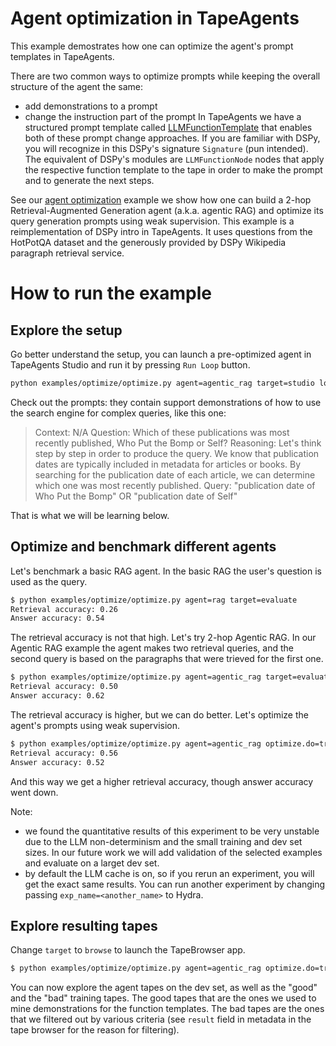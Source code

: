 # Agent optimization in TapeAgents

This example demostrates how one can optimize the agent's prompt templates in TapeAgents.

There are two common ways to optimize prompts while keeping the overall structure of the agent the same:
- add demonstrations to a prompt
- change the instruction part of the prompt
In TapeAgents we have a structured prompt template called [LLMFunctionTemplate](tapeagents/llm_function.py) that enables both of these prompt change approaches. If you are familiar with DSPy, you will recognize in this DSPy's signature `Signature` (pun intended). The equivalent of DSPy's modules are `LLMFunctionNode` nodes that apply the respective function template to the tape in order to make the prompt and to generate the next steps.

See our [agent optimization](examples/optimize) example we show how one can build a 2-hop Retrieval-Augmented Generation agent (a.k.a. agentic RAG) and optimize its query generation prompts using weak supervision. This example is a reimplementation of DSPy intro in TapeAgents. It uses questions from the HotPotQA dataset and the generously provided by DSPy Wikipedia paragraph retrieval service.

# How to run the example

## Explore the setup

Go better understand the setup, you can launch a pre-optimized agent in TapeAgents Studio and run it by pressing `Run Loop` button.

```bash
python examples/optimize/optimize.py agent=agentic_rag target=studio load_demos=true  
```

Check out the prompts: they contain support demonstrations of how to use the search engine for complex queries, like this one:

> Context:
N/A
Question: Which of these publications was most recently published, Who Put the Bomp or Self?
Reasoning: Let's think step by step in order to produce the query. We know that publication dates are typically included in metadata for articles or books. By searching for the publication date of each article, we can determine which one was most recently published.
Query: "publication date of Who Put the Bomp" OR "publication date of Self"

That is what we will be learning below.

## Optimize and benchmark different agents

Let's benchmark a basic RAG agent. In the basic RAG the user's question is used as the query.

```bash
$ python examples/optimize/optimize.py agent=rag target=evaluate 
Retrieval accuracy: 0.26
Answer accuracy: 0.54
```

The retrieval accuracy is not that high. Let's try 2-hop Agentic RAG. In our Agentic RAG example the agent makes two retrieval queries, and the second query is based on the paragraphs that were trieved for the first one.

```bash
$ python examples/optimize/optimize.py agent=agentic_rag target=evaluate 
Retrieval accuracy: 0.50
Answer accuracy: 0.62
```

The retrieval accuracy is higher, but we can do better. Let's optimize the agent's prompts using weak supervision.

```bash
$ python examples/optimize/optimize.py agent=agentic_rag optimize.do=true target=evaluate
Retrieval accuracy: 0.56
Answer accuracy: 0.52
```

And this way we get a higher retrieval accuracy, though answer accuracy went down.

Note:
- we found the quantitative results of this experiment to be very unstable due to the LLM non-determinism and the small training and dev set sizes. In our future work we will add validation of the selected examples and evaluate on a larget dev set.
- by default the LLM cache is on, so if you rerun an experiment, you will get the exact same results. You can run another experiment by changing passing `exp_name=<another_name>` to Hydra.

## Explore resulting tapes

Change `target` to `browse` to launch the TapeBrowser app.

```bash
$ python examples/optimize/optimize.py agent=agentic_rag optimize.do=true target=browse
```

You can now explore the agent tapes on the dev set, as well as the "good" and the "bad" training tapes. The good tapes that are the ones we used to mine demonstrations for the function templates. The bad tapes are the ones that we filtered out by various criteria (see `result` field in metadata in the tape browser for the reason for filtering). 

